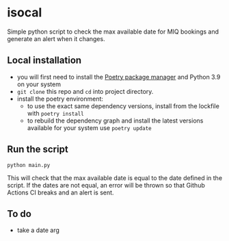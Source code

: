 # isocal

Simple python script to check the max available date for MIQ bookings and generate an alert when it changes.

## Local installation

- you will first need to install the [Poetry package manager](https://python-poetry.org/docs/#installation) and Python 3.9 on your system
- `git clone` this repo and `cd` into project directory.
- install the poetry environment:
    - to use the exact same dependency versions, install from the lockfile with `poetry install`
    - to rebuild the dependency graph and install the latest versions available for your system use `poetry update`

## Run the script

`python main.py`

This will check that the max available date is equal to the date defined in the script. If the dates are not equal, an error will be thrown so that Github Actions CI breaks and an alert is sent.

## To do

- take a date arg
